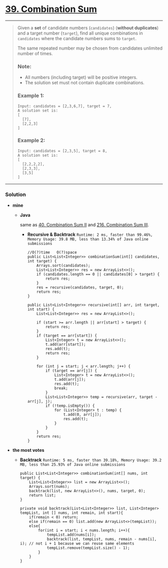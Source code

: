 # [39. Combination Sum](https://leetcode.com/problems/combination-sum/)
---

> Given a **set** of candidate numbers (`candidates`) (**without duplicates**) and a target number (`target`), find all unique combinations in `candidates` where the candidate numbers sums to `target`.
>
> The same repeated number may be chosen from candidates unlimited number of times.
>
> ### Note:
> * All numbers (including target) will be positive integers.
> * The solution set must not contain duplicate combinations.
>
>
> ### Example 1:
> ```
> Input: candidates = [2,3,6,7], target = 7,
> A solution set is:
> [
>   [7],
>   [2,2,3]
> ]
> ```
>
> ### Example 2:
> ```
> Input: candidates = [2,3,5], target = 8,
> A solution set is:
> [
>   [2,2,2,2],
>   [2,3,3],
>   [3,5]
> ]
> ```

---

### Solution

* **mine**
  * **Java**
    
    same as [40. Combination Sum II](https://github.com/103style/LeetCode/blob/master/Array/40.%20Combination%20Sum%20II.md) and [216. Combination Sum III](https://github.com/103style/LeetCode/blob/master/Array/216.%20Combination%20Sum%20III.md).
  
    * **Recursive & Backtrack** `Runtime: 2 ms, faster than 99.46%, Memory Usage: 39.8 MB, less than 13.34% of Java online submissions `
      ```
      //O(?)time   O(?)space
      public List<List<Integer>> combinationSum(int[] candidates, int target) {
          Arrays.sort(candidates);
          List<List<Integer>> res = new ArrayList<>();
          if (candidates.length == 0 || candidates[0] > target) {
              return res;
          }
          res = recursive(candidates, target, 0);
          return res;
      }

      public List<List<Integer>> recursive(int[] arr, int target, int start) {
          List<List<Integer>> res = new ArrayList<>();

          if (start >= arr.length || arr[start] > target) {
              return res;
          }
          if (target == arr[start]) {
              List<Integer> t = new ArrayList<>();
              t.add(arr[start]);
              res.add(t);
              return res;
          }

          for (int j = start; j < arr.length; j++) {
              if (target == arr[j]) {
                  List<Integer> t = new ArrayList<>();
                  t.add(arr[j]);
                  res.add(t);
                  break;
              }
              List<List<Integer>> temp = recursive(arr, target - arr[j], j);
              if (!temp.isEmpty()) {
                  for (List<Integer> t : temp) {
                      t.add(0, arr[j]);
                      res.add(t);
                  }
              }
          }
          return res;
      }
      ```
  
    
* **the most votes**
  * **Backtrack**  `Runtime: 5 ms, faster than 39.18%, Memory Usage: 39.2 MB, less than 25.93% of Java online submissions`
    ```
    public List<List<Integer>> combinationSum(int[] nums, int target) {
        List<List<Integer>> list = new ArrayList<>();
        Arrays.sort(nums);
        backtrack(list, new ArrayList<>(), nums, target, 0);
        return list;
    }

    private void backtrack(List<List<Integer>> list, List<Integer> tempList, int [] nums, int remain, int start){
        if(remain < 0) return;
        else if(remain == 0) list.add(new ArrayList<>(tempList));
        else{ 
            for(int i = start; i < nums.length; i++){
                tempList.add(nums[i]);
                backtrack(list, tempList, nums, remain - nums[i], i); // not i + 1 because we can reuse same elements
                tempList.remove(tempList.size() - 1);
            }
        }
    }
    ```
  
